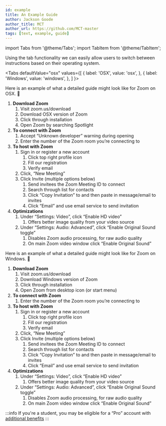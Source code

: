 ```yaml
---
id: example
title: An Example Guide
author: Jackson Goode
author_title: MCT
author_url: https://github.com/MCT-master
tags: [text, example, guide]
---
```

import Tabs from '@theme/Tabs';
import TabItem from '@theme/TabItem';

Using the tab functionality we can easily allow users to switch between instructions based on their operating system.

<Tabs
  defaultValue="osx"
  values={[
    { label: 'OSX', value: 'osx', },
    { label: 'Windows', value: 'windows', },
  ]
}>
<TabItem value="osx">

Here is an example of what a detailed guide might look like for Zoom on OSX. 👀

1. __Download Zoom__
    1. Visit zoom.us/download
    1. Download OSX version of Zoom
    1. Click through installation
    1. Open Zoom by searching Spotlight
1. __To connect with Zoom__
    1. Accept “Unknown developer” warning during opening
    1. Enter the number of the Zoom room you’re connecting to
1. __To host with Zoom__
    1. Sign in or register a new account
        1. Click top right profile icon
        1. Fill our registration
        1. Verify email
    1. Click, “New Meeting”
    1. Click Invite (multiple options below)
        1. Send invitees the Zoom Meeting ID to connect
        1. Search through list for contacts
        1. Click “Copy Invitation” to and then paste in message/email to invites
        1. Click “Email” and use email service to send invitation
1. __Optimizations__
    1. Under “Settings: Video”, click “Enable HD video”
        1. Offers better image quality from your video source
    1. Under “Settings: Audio: Advanced”, click “Enable Original Sound toggle”
        1. Disables Zoom audio processing, for raw audio quality
        1. On main Zoom video window click “Enable Original Sound”

</TabItem>

<TabItem value="windows">

Here is an example of what a detailed guide might look like for Zoom on Windows. 👀

1. __Download Zoom__
    1. Visit zoom.us/download
    1. Download Windows version of Zoom
    1. Click through installation
    1. Open Zoom from desktop icon (or start menu)
1. __To connect with Zoom__
    1. Enter the number of the Zoom room you’re connecting to
1. __To host with Zoom__
    1. Sign in or register a new account
        1. Click top right profile icon
        1. Fill our registration
        1. Verify email
    1. Click, “New Meeting”
    1. Click Invite (multiple options below)
        1. Send invitees the Zoom Meeting ID to connect
        1. Search through list for contacts
        1. Click “Copy Invitation” to and then paste in message/email to invites
        1. Click “Email” and use email service to send invitation
1. __Optimizations__
    1. Under “Settings: Video”, click “Enable HD video”
        1. Offers better image quality from your video source
    1. Under “Settings: Audio: Advanced”, click “Enable Original Sound toggle”
        1. Disables Zoom audio processing, for raw audio quality
        1. On main Zoom video window click “Enable Original Sound”

</TabItem>
</Tabs>


:::info
If you're a student, you may be eligible for a “Pro” account with [additional benefits](https://zoom.us/pricing)
:::

